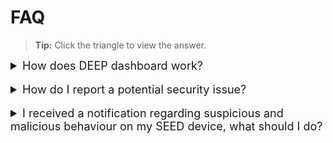 # FAQ
>**Tip:** Click the triangle to view the answer.

<details>
<summary style="font-size:18px">How does DEEP dashboard work? </summary>

DEEP uses data from TechPass, Cloudflare, Microsoft Defender and Intune, to identify and prevent insecure devices from accessing protected resources. Additionally, DEEP measures device compliance against CIS-based benchmarks and automatically corrects non-compliant configurations. 
</details>
<br>
<details>
<summary style="font-size:18px">How do I report a potential security issue?  </summary>

Go to the icon on the top right-hand corner of the DEEP Dashboard and click **Report issue**. You will be redirected to the service request page. We will respond to your queries within three business days.  
</details>
<br>
<details>
<summary style="font-size:18px">I received a notification regarding suspicious and malicious behaviour on my SEED device, what should I do?  </summary>

Log in to DEEP dashboard and view the security issues listed. Step-by-step instructions are included to guide you to solve the issues. 
</details>
